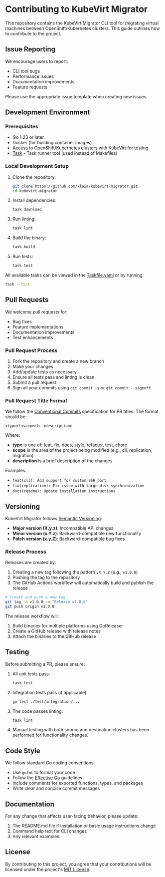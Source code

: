# Contributing to KubeVirt Migrator

This repository contains the KubeVirt Migrator CLI tool for migrating virtual machines between OpenShift/Kubernetes clusters. This guide outlines how to contribute to the project.

## Issue Reporting

We encourage users to report:
* CLI tool bugs
* Performance issues
* Documentation improvements
* Feature requests

Please use the appropriate issue template when creating new issues.

## Development Environment

### Prerequisites

* Go 1.23 or later
* Docker (for building container images)
* Access to OpenShift/Kubernetes clusters with KubeVirt for testing
* [Task](https://taskfile.dev/) - Task runner tool (used instead of Makefiles)

### Local Development Setup

1. Clone the repository:
   ```bash
   git clone https://github.com/kloia/kubevirt-migrator.git
   cd kubevirt-migrator
   ```

2. Install dependencies:
   ```bash
   task download
   ```

3. Run linting:
   ```bash
   task lint
   ```

4. Build the binary:
   ```bash
   task build
   ```

5. Run tests:
   ```bash
   task test
   ```

All available tasks can be viewed in the [Taskfile.yaml](Taskfile.yaml) or by running:
```bash
task --list
```

## Pull Requests

We welcome pull requests for:
* Bug fixes
* Feature implementations
* Documentation improvements
* Test enhancements

### Pull Request Process

1. Fork the repository and create a new branch
2. Make your changes
3. Add/update tests as necessary
4. Ensure all tests pass and linting is clean
5. Submit a pull request
6. Sign all your commits using `git commit -s` or `git commit --signoff`

### Pull Request Title Format

We follow the [Conventional Commits](https://www.conventionalcommits.org/) specification for PR titles. The format should be:

```
<type>(<scope>): <description>
```

Where:
- **type** is one of: feat, fix, docs, style, refactor, test, chore
- **scope** is the area of the project being modified (e.g., cli, replication, migration)
- **description** is a brief description of the changes

Examples:
- `feat(cli): Add support for custom SSH port`
- `fix(replication): Fix issue with large disk synchronization`
- `docs(readme): Update installation instructions`

## Versioning

KubeVirt Migrator follows [Semantic Versioning](https://semver.org/):

* **Major version (X.y.z)**: Incompatible API changes
* **Minor version (x.Y.z)**: Backward-compatible new functionality
* **Patch version (x.y.Z)**: Backward-compatible bug fixes

### Release Process

Releases are created by:

1. Creating a new tag following the pattern `vX.Y.Z` (e.g., `v1.0.0`)
2. Pushing the tag to the repository
3. The GitHub Actions workflow will automatically build and publish the release

```bash
# Create and push a new tag
git tag -a v1.0.0 -m "Release v1.0.0"
git push origin v1.0.0
```

The release workflow will:
1. Build binaries for multiple platforms using GoReleaser
2. Create a GitHub release with release notes
3. Attach the binaries to the GitHub release

## Testing

Before submitting a PR, please ensure:

1. All unit tests pass:
   ```bash
   task test
   ```

2. Integration tests pass (if applicable):
   ```bash
   go test ./test/integration/...
   ```

3. The code passes linting:
   ```bash
   task lint
   ```

4. Manual testing with both source and destination clusters has been performed for functionality changes.

## Code Style

We follow standard Go coding conventions:

* Use `gofmt` to format your code
* Follow the [Effective Go](https://golang.org/doc/effective_go) guidelines
* Include comments for exported functions, types, and packages
* Write clear and concise commit messages

## Documentation

For any change that affects user-facing behavior, please update:

1. The README.md file if installation or basic usage instructions change
2. Command help text for CLI changes
3. Any relevant examples

## License

By contributing to this project, you agree that your contributions will be licensed under the project's [MIT License](LICENSE). 